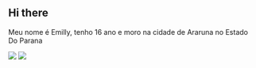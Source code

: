 ## Hi there 
Meu nome é Emilly, tenho 16 ano e moro na cidade de Araruna no Estado Do Parana 

![](https://media1.tenor.com/m/EnRojaH2AH4AAAAC/confused-meme.gif)
![](https://media1.tenor.com/m/r0R0N3dI3kIAAAAd/dancing-cat-dance.gif)
